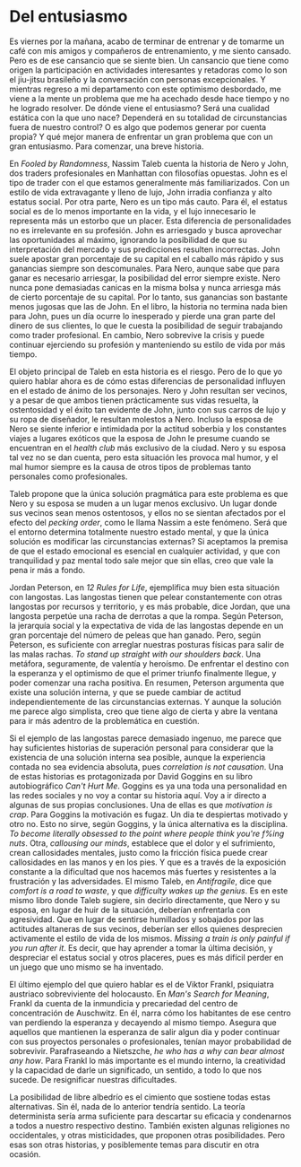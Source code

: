 # Del entusiasmo

Es viernes por la mañana, acabo de terminar de entrenar y de tomarme un café con mis
amigos y compañeros de entrenamiento, y me siento cansado. Pero es de ese
cansancio que se siente bien. Un cansancio que tiene como origen la participación en actividades
interesantes y retadoras como lo son el jiu-jitsu brasileño y la conversación
con personas excepcionales. Y mientras regreso a mi departamento con este
optimismo desbordado, me viene a la mente un problema que me ha
acechado desde hace tiempo y no he logrado resolver. De dónde viene
el entusiasmo? Será una cualidad estática con la que uno nace? Dependerá en su
totalidad de circunstancias fuera de nuestro control? O es algo que podemos
generar por cuenta propia? Y qué mejor manera de enfrentar un gran problema que
con un gran entusiasmo. Para comenzar, una breve historia.

En _Fooled by Randomness_, Nassim Taleb cuenta la historia de Nero y John, dos
traders profesionales en Manhattan con filosofías opuestas. John es el tipo de
trader con el que estamos generalmente más familiarizados. Con un estilo de vida
extravagante y lleno de lujo, John irradia confianza y alto estatus social. Por
otra parte, Nero es un tipo más cauto. Para él, el estatus social es de lo menos
importante en la vida, y el lujo innecesario le representa más un estorbo que un
placer. Esta diferencia de personalidades no es irrelevante en su profesión. John
es arriesgado y busca aprovechar las oportunidades al máximo, ignorando la
posibilidad de que su interpretación del mercado y sus predicciones resulten
incorrectas. John suele apostar gran porcentaje de su capital en el caballo más
rápido y sus ganancias siempre son descomunales. Para Nero, aunque sabe que para
ganar es necesario arriesgar, la posibilidad del error siempre existe. Nero
nunca pone demasiadas canicas en la misma bolsa y nunca arriesga más de cierto
porcentaje de su capital. Por lo tanto, sus ganancias son bastante menos jugosas
que las de John. En el libro, la historia no termina nada bien para John, pues un
día ocurre lo inesperado y pierde una gran parte del dinero de sus clientes, lo
que le cuesta la posibilidad de seguir trabajando como trader profesional. En
cambio, Nero sobrevive la crisis y puede continuar ejerciendo su profesión y
manteniendo su estilo de vida por más tiempo.

El objeto principal de Taleb en esta historia es el riesgo. Pero de lo que yo
quiero hablar ahora es de cómo estas diferencias de personalidad influyen en el
estado de ánimo de los personajes. Nero y John resultan ser vecinos, y a pesar
de que ambos tienen prácticamente sus vidas resuelta, la ostentosidad y el éxito
tan evidente de John, junto con sus carros de lujo y su ropa de diseñador, le
resultan molestos a Nero. Incluso la esposa de Nero se siente inferior e
intimidada por la actitud soberbia y los constantes viajes a lugares exóticos
que la esposa de John le presume cuando se encuentran en el _health club_ más
exclusivo de la ciudad. Nero y su esposa tal vez no se dan cuenta, pero esta
situación les provoca mal humor, y el mal humor siempre es la causa de otros
tipos de problemas tanto personales como profesionales.

Taleb propone que la única solución pragmática para este problema es que Nero y
su esposa se muden a un lugar menos exclusivo. Un lugar donde sus vecinos sean
menos ostentosos, y ellos no se sientan afectados por el efecto del _pecking
order_, como le llama Nassim a este fenómeno. Será que el entorno determina
totalmente nuestro estado mental, y que la única solución es modificar las
circunstancias externas? Si aceptamos la premisa de que el estado emocional es
esencial en cualquier actividad, y que con tranquilidad y paz mental todo sale
mejor que sin ellas, creo que vale la pena ir más a fondo.

Jordan Peterson, en _12 Rules for Life_, ejemplifica muy bien esta situación con
langostas. Las langostas tienen que pelear constantemente con otras langostas
por recursos y territorio, y es más probable, dice Jordan, que una langosta
perpetúe una racha de derrotas a que la rompa. Según Peterson, la jerarquía
social y la expectativa de vida de las langostas depende en un gran porcentaje
del número de peleas que han ganado. Pero, según Peterson, es suficiente con
arreglar nuestras posturas físicas para salir de las malas rachas. _To stand up
straight with our shoulders back_. Una metáfora, seguramente, de valentía y
heroísmo. De enfrentar el destino con la esperanza y el optimismo de que el
primer triunfo finalmente llegue, y poder comenzar una racha positiva. En
resumen, Peterson argumenta que existe una solución interna, y que se puede
cambiar de actitud independientemente de las circunstancias externas. Y aunque
la solución me parece algo simplista, creo que tiene algo de cierta y abre la
ventana para ir más adentro de la problemática en cuestión.

Si el ejemplo de las langostas parece demasiado ingenuo, me parece que hay
suficientes historias de superación personal para considerar que la existencia
de una solución interna sea posible, aunque la experiencia contada no sea
evidencia absoluta, pues _correlation is not causation_. Una de estas historias es
protagonizada por David Goggins en su libro autobiográfico _Can't Hurt Me_.
Goggins es ya una toda una personalidad en las redes sociales y no voy a contar
su historia aquí. Voy a ir directo a algunas de sus propias conclusiones. Una
de ellas es que _motivation is crap_. Para Goggins la motivación es fugaz. Un dia
te despiertas motivado y otro no. Esto no sirve, según Goggins, y la única
alternativa es la disciplina. _To become literally obsessed to the point where
people think you're f%ing nuts_. Otra, _callousing our minds_, establece que el
dolor y el sufrimiento, crean callosidades mentales, justo como la fricción
física puede crear callosidades en las manos y en los pies. Y que es a través de
la exposición constante a la dificultad que nos hacemos más fuertes y resistentes
a la frustración y las adversidades. El mismo Taleb, en _Antifragile_, dice que
_comfort is a road to waste_, y que _difficulty wakes up the genius_. Es en este
mismo libro donde Taleb sugiere, sin decirlo directamente, que Nero y su esposa,
en lugar de huir de la situación, deberían enfrentarla con agresividad. Que en
lugar de sentirse humillados y sobajados por las actitudes altaneras de sus
vecinos, deberían ser ellos quienes desprecien activamente el estilo de vida de
los mismos. _Missing a train is only painful if you run after it_. Es decir, que
hay aprender a tomar la última decisión, y despreciar el estatus social y otros
placeres, pues es más difícil perder en un juego que uno mismo se ha inventado.

El último ejemplo del que quiero hablar es el de Viktor Frankl, psiquiatra
austriaco sobreviviente del holocausto. En _Man's Search for Meaning_, Frankl da
cuenta de la inmundicia y precariedad del centro de concentración de Auschwitz.
En él, narra cómo los habitantes de ese centro van perdiendo la esperanza y
decayendo al mismo tiempo. Asegura que aquellos que mantienen la esperanza de
salir algun dia y poder continuar con sus proyectos personales o profesionales,
tenían mayor probabilidad de sobrevivir. Parafraseando a Nietszche, _he who has
a why can bear almost any how_. Para Frankl lo más importante es el mundo
interno, la creatividad y la capacidad de darle un significado, un sentido, a
todo lo que nos sucede. De resignificar nuestras dificultades.

La posibilidad de libre albedrío es el cimiento que sostiene todas estas
alternativas. Sin él, nada de lo anterior tendría sentido. La teoría
determinista sería arma suficiente para
descartar su eficacia y condenarnos a todos a nuestro respectivo destino.
También existen algunas religiones no occidentales, y otras misticidades, que
proponen otras posibilidades. Pero esas son otras historias, y posiblemente
temas para discutir en otra ocasión.
